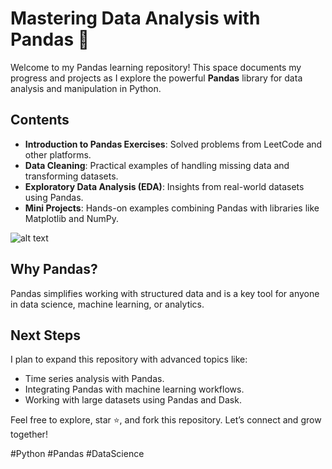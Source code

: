 # Mastering Data Analysis with Pandas 🐼

Welcome to my Pandas learning repository! This space documents my progress and projects as I explore the powerful **Pandas** library for data analysis and manipulation in Python.

## Contents
- **Introduction to Pandas Exercises**: Solved problems from LeetCode and other platforms.
- **Data Cleaning**: Practical examples of handling missing data and transforming datasets.
- **Exploratory Data Analysis (EDA)**: Insights from real-world datasets using Pandas.
- **Mini Projects**: Hands-on examples combining Pandas with libraries like Matplotlib and NumPy.

![alt text](https://github.com/kamruzzamanselim/python-fun/learning-journey/pandas/introduction-to-pandas-on-leetcode.png?raw=true)

## Why Pandas?
Pandas simplifies working with structured data and is a key tool for anyone in data science, machine learning, or analytics.

## Next Steps
I plan to expand this repository with advanced topics like:
- Time series analysis with Pandas.
- Integrating Pandas with machine learning workflows.
- Working with large datasets using Pandas and Dask.

Feel free to explore, star ⭐, and fork this repository. Let’s connect and grow together!

#Python #Pandas #DataScience
